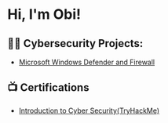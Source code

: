<h1>Hi, I'm Obi! 

<h2>👨‍💻 Cybersecurity Projects:</h2>

  - [Microsoft Windows Defender and Firewall](https://github.com/Obialaribe/Microsoft-Windows-Defender-and-Firewall)


<h2>📺 Certifications </h2>

- [Introduction to Cyber Security(TryHackMe)](https://tryhackme-certificates.s3-eu-west-1.amazonaws.com/THM-WMSYQCZSCJ.png)

